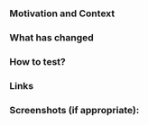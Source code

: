 ### Motivation and Context

<!--- Why is this change required? What problem does it solve? -->
<!--- Paste summary from Jira ticket if appropriate -->

### What has changed

<!--- What code changes has been made -->
<!--- Has there been any refactoring -->
<!--- What tests have been written -->

### How to test?

<!--- Describe in detail how you tested your changes. -->
<!--- Include details of your testing environment, and the tests you ran to see how your change affects other areas of the code, etc. -->
<!--- Are there any automated tests that mean changes don't need to be manually changed -->

### Links

<!--- Add any links to issues (jira, github issues) -->
<!--- Links to any documentation -->
<!--- Links to any related PRs -->

### Screenshots (if appropriate):
